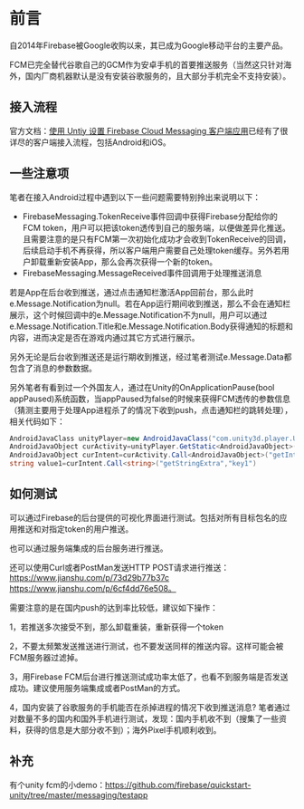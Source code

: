 # 前言

自2014年Firebase被Google收购以来，其已成为Google移动平台的主要产品。

FCM已完全替代谷歌自己的GCM作为安卓手机的首要推送服务（当然这只针对海外，国内厂商机器默认是没有安装谷歌服务的，且大部分手机完全不支持安装）。



## 接入流程

官方文档：[使用 Untiy 设置 Firebase Cloud Messaging 客户端应用](https://firebase.google.com/docs/cloud-messaging/unity/client?authuser=0)已经有了很详尽的客户端接入流程，包括Android和iOS。

## 一些注意项

笔者在接入Android过程中遇到以下一些问题需要特别拎出来说明以下：

- FirebaseMessaging.TokenReceive事件回调中获得Firebase分配给你的FCM token，用户可以把该token透传到自己的服务端，以便做差异化推送。且需要注意的是只有FCM第一次初始化成功才会收到TokenReceive的回调，后续启动手机不再获得，所以客户端用户需要自己处理token缓存。另外若用户卸载重新安装App，那么会再次获得一个新的token。
- FirebaseMessaging.MessageReceived事件回调用于处理推送消息

若是App在后台收到推送，通过点击通知栏激活App回前台，那么此时e.Message.Notification为null。若在App运行期间收到推送，那么不会在通知栏展示，这个时候回调中的e.Message.Notification不为null，用户可以通过e.Message.Notification.Title和e.Message.Notification.Body获得通知的标题和内容，进而决定是否在游戏内通过其它方式进行展示。

另外无论是后台收到推送还是运行期收到推送，经过笔者测试e.Message.Data都包含了消息的参数数据。

另外笔者有看到过一个外国友人，通过在Unity的OnApplicationPause(bool appPaused)系统函数，当appPaused为false的时候来获得FCM透传的参数信息（猜测主要用于处理App进程杀了的情况下收到push，点击通知栏的跳转处理），相关代码如下：

```c#
AndroidJavaClass unityPlayer=new AndroidJavaClass("com.unity3d.player.UnityPlayer");
AndroidJavaObject curActivity=unityPlayer.GetStatic<AndroidJavaObject>("currentActivity");
AndroidJavaObject curIntent=curActivity.Call<AndroidJavaObject>("getIntent");
string value1=curIntent.Call<string>("getStringExtra","key1")
```



## 如何测试

可以通过Firebase的后台提供的可视化界面进行测试。包括对所有目标包名的应用推送和对指定token的用户推送。

也可以通过服务端集成的后台服务进行推送。

还可以使用Curl或者PostMan发送HTTP POST请求进行推送：https://www.jianshu.com/p/73d29b77b37c  https://www.jianshu.com/p/6cf4dd76e508。

需要注意的是在国内push的达到率比较低，建议如下操作：

1，若推送多次接受不到，那么卸载重装，重新获得一个token

2，不要太频繁发送推送进行测试，也不要发送同样的推送内容。这样可能会被FCM服务器过滤掉。

3，用Firebase FCM后台进行推送测试成功率太低了，也看不到服务端是否发送成功。建议使用服务端集成或者PostMan的方式。

4，国内安装了谷歌服务的手机能否在杀掉进程的情况下收到推送消息?
笔者通过对数量不多的国内和国外手机进行测试，发现：国内手机收不到（搜集了一些资料，获得的信息是大部分收不到）；海外Pixel手机顺利收到。




## 补充
有个unity fcm的小demo：https://github.com/firebase/quickstart-unity/tree/master/messaging/testapp

